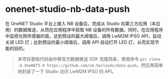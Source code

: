 # onenet-studio-nb-data-push

在 OneNET Studio 平台上接入 NB 设备后，完成从 Studio 向第三方应用（本应用）的数据推送，从而在应用程序中获取 NB 设备的所有数据。同时，在应用程序中监控光照传感器的值，达到预设的最大阈值后，调用 LwM2M IPSO API，自动关闭 LED 灯；达到预设的最小阈值后，调用 API 自动打开 LED 灯，从而实现节能的目的。

> 本项目基础代码由中移官方数据推送 SDK 克隆而来，使用命令 `git clone -b OneNET5.0 https://github.com/cm-heclouds/data-push`，然后再简单地封装了一下 Studio 访问 LwM2M IPSO 的 API。

